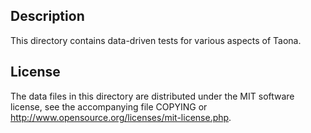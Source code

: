 Description
------------

This directory contains data-driven tests for various aspects of Taona.

License
--------

The data files in this directory are distributed under the MIT software
license, see the accompanying file COPYING or
http://www.opensource.org/licenses/mit-license.php.

